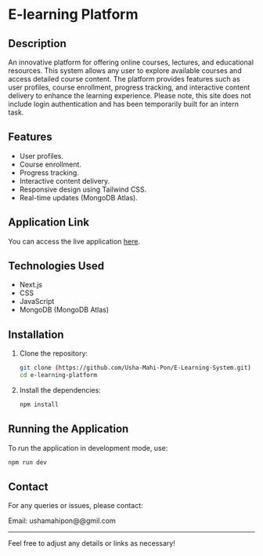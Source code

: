 # E-learning Platform

## Description

An innovative platform for offering online courses, lectures, and educational resources. This system allows any user to explore available courses and access detailed course content. The platform provides features such as user profiles, course enrollment, progress tracking, and interactive content delivery to enhance the learning experience. Please note, this site does not include login authentication and has been temporarily built for an intern task.

## Features

- User profiles.
- Course enrollment.
- Progress tracking.
- Interactive content delivery.
- Responsive design using Tailwind CSS.
- Real-time updates (MongoDB Atlas).

## Application Link

You can access the live application [here](https://e-learning-platform-six.vercel.app/profile).

## Technologies Used

- Next.js
- CSS
- JavaScript
- MongoDB (MongoDB Atlas)

## Installation

1. Clone the repository:
   ```bash
   git clone (https://github.com/Usha-Mahi-Pon/E-Learning-System.git)
   cd e-learning-platform
   ```
2. Install the dependencies:
   ```bash
   npm install
   ```

## Running the Application

To run the application in development mode, use:

```bash
npm run dev
```

## Contact

For any queries or issues, please contact:

Email: ushamahipon@@gmil.com

---

Feel free to adjust any details or links as necessary!
